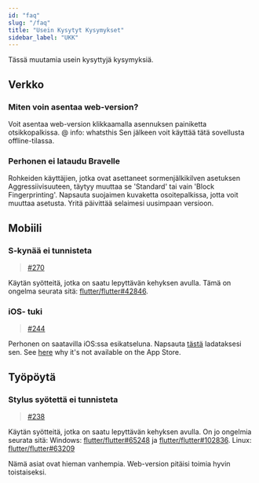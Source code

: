 ```yaml
---
id: "faq"
slug: "/faq"
title: "Usein Kysytyt Kysymykset"
sidebar_label: "UKK"
---
```


Tässä muutamia usein kysyttyjä kysymyksiä.

## Verkko

### Miten voin asentaa web-version?

Voit asentaa web-version klikkaamalla asennuksen painiketta otsikkopalkissa. @ info: whatsthis Sen jälkeen voit käyttää tätä sovellusta offline-tilassa.

### Perhonen ei lataudu Bravelle

Rohkeiden käyttäjien, jotka ovat asettaneet sormenjälkikilven asetuksen Aggressiivisuuteen, täytyy muuttaa se 'Standard' tai vain 'Block Fingerprinting'. Napsauta suojaimen kuvaketta osoitepalkissa, jotta voit muuttaa asetusta. Yritä päivittää selaimesi uusimpaan versioon.

## Mobiili

### S-kynää ei tunnisteta

> [#270](https://github.com/LinwoodDev/Butterfly/issues/270)

Käytän syötteitä, jotka on saatu lepyttävän kehyksen avulla. Tämä on ongelma seurata sitä: [flutter/flutter#42846](https://github.com/flutter/flutter/issues/42846).

### iOS- tuki

> [#244](https://github.com/LinwoodDev/Butterfly/issues/244)

Perhonen on saatavilla iOS:ssa esikatseluna. Napsauta [tästä](https://docs.butterfly.linwood.dev/downloads/ios) ladataksesi sen. See [here](https://github.com/LinwoodDev/Butterfly/issues/244#issuecomment-1935460878) why it's not available on the App Store.

## Työpöytä

### Stylus syötettä ei tunnisteta

> [#238](https://github.com/LinwoodDev/Butterfly/issues/238)

Käytän syötteitä, jotka on saatu lepyttävän kehyksen avulla. On jo ongelmia seurata sitä: Windows: [flutter/flutter#65248](https://github.com/flutter/flutter/issues/65248) ja [flutter/flutter#102836](https://github.com/flutter/flutter/issues/102836). Linux: [flutter/flutter#63209](https://github.com/flutter/flutter/issues/63209)

Nämä asiat ovat hieman vanhempia. Web-version pitäisi toimia hyvin toistaiseksi.
